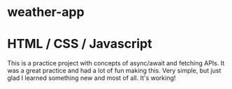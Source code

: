 # weather-app
# HTML / CSS / Javascript 
This is a practice project with concepts of async/await and fetching APIs.
It was a great practice and had a lot of fun making this. Very simple, but just glad I learned something new and most of all. It's working!
